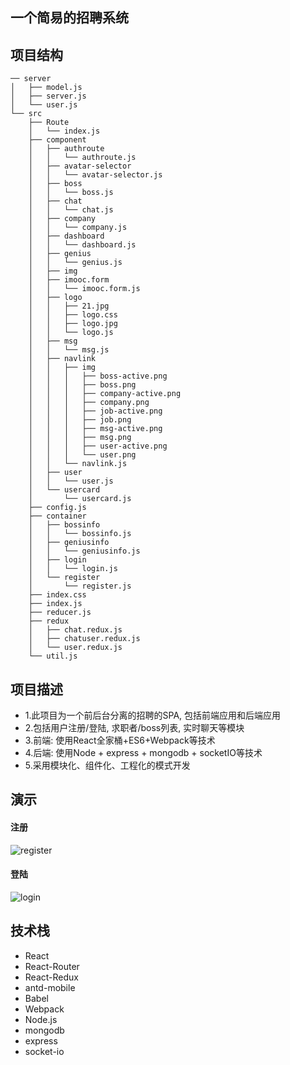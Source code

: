 ## 一个简易的招聘系统
## 项目结构
```
── server
│   ├── model.js
│   ├── server.js
│   └── user.js
└── src
    ├── Route
    │   └── index.js
    ├── component
    │   ├── authroute
    │   │   └── authroute.js
    │   ├── avatar-selector
    │   │   └── avatar-selector.js
    │   ├── boss
    │   │   └── boss.js
    │   ├── chat
    │   │   └── chat.js
    │   ├── company
    │   │   └── company.js
    │   ├── dashboard
    │   │   └── dashboard.js
    │   ├── genius
    │   │   └── genius.js
    │   ├── img
    │   ├── imooc.form
    │   │   └── imooc.form.js
    │   ├── logo
    │   │   ├── 21.jpg
    │   │   ├── logo.css
    │   │   ├── logo.jpg
    │   │   └── logo.js
    │   ├── msg
    │   │   └── msg.js
    │   ├── navlink
    │   │   ├── img
    │   │   │   ├── boss-active.png
    │   │   │   ├── boss.png
    │   │   │   ├── company-active.png
    │   │   │   ├── company.png
    │   │   │   ├── job-active.png
    │   │   │   ├── job.png
    │   │   │   ├── msg-active.png
    │   │   │   ├── msg.png
    │   │   │   ├── user-active.png
    │   │   │   └── user.png
    │   │   └── navlink.js
    │   ├── user
    │   │   └── user.js
    │   └── usercard
    │       └── usercard.js
    ├── config.js
    ├── container
    │   ├── bossinfo
    │   │   └── bossinfo.js
    │   ├── geniusinfo
    │   │   └── geniusinfo.js
    │   ├── login
    │   │   └── login.js
    │   └── register
    │       └── register.js
    ├── index.css
    ├── index.js
    ├── reducer.js
    ├── redux
    │   ├── chat.redux.js
    │   ├── chatuser.redux.js
    │   └── user.redux.js
    └── util.js
```

## 项目描述
  * 1.此项目为一个前后台分离的招聘的SPA, 包括前端应用和后端应用
  * 2.包括用户注册/登陆, 求职者/boss列表, 实时聊天等模块
  * 3.前端: 使用React全家桶+ES6+Webpack等技术
  * 4.后端: 使用Node + express + mongodb + socketIO等技术
  * 5.采用模块化、组件化、工程化的模式开发

## 演示
#### 注册
![register](https://raw.githubusercontent.com/xinglee23/chance-app/master/src/mp4/register.gif)
#### 登陆
![login](https://raw.githubusercontent.com/xinglee23/chance-app/master/src/mp4/login.gif)
## 技术栈
  * React
  * React-Router
  * React-Redux
  * antd-mobile
  * Babel
  * Webpack
  * Node.js
  * mongodb
  * express
  * socket-io
  
